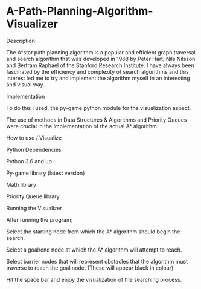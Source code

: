 # A-Path-Planning-Algorithm-Visualizer
Description

The A*star path planning algorithm is a popular and efficient graph traversal and search algorithm that was developed in 1968 by Peter Hart, Nils Nilsson and Bertram Raphael of the Stanford Research Institute. I have always been fascinated by the efficiency and complexity of search algorithms and this interest led me to try and implement the algorithm myself in an interesting and visual way.


Implementation

To do this I used, the py-game python module for the visualization aspect.

The use of methods in Data Structures & Algorithms and Priority Queues were crucial in the implementation of the actual A* algorithm.



How to use / Visualize



Python Dependencies


Python 3.6 and up

Py-game library (latest version)

Math library

Priority Queue library



Running the Visualizer


After running the program;

Select the starting node from which the A* algorithm should begin the search.

Select a goal/end node at which the A* algorithm will attempt to reach.

Select barrier nodes that will represent obstacles that the algorithm must traverse to reach the goal node. (These will appear black in colour)

Hit the space bar and enjoy the visualization of the searching process.


